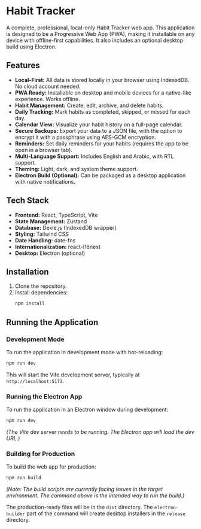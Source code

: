 # Habit Tracker

A complete, professional, local-only Habit Tracker web app. This application is designed to be a Progressive Web App (PWA), making it installable on any device with offline-first capabilities. It also includes an optional desktop build using Electron.

## Features

*   **Local-First:** All data is stored locally in your browser using IndexedDB. No cloud account needed.
*   **PWA Ready:** Installable on desktop and mobile devices for a native-like experience. Works offline.
*   **Habit Management:** Create, edit, archive, and delete habits.
*   **Daily Tracking:** Mark habits as completed, skipped, or missed for each day.
*   **Calendar View:** Visualize your habit history on a full-page calendar.
*   **Secure Backups:** Export your data to a JSON file, with the option to encrypt it with a passphrase using AES-GCM encryption.
*   **Reminders:** Set daily reminders for your habits (requires the app to be open in a browser tab).
*   **Multi-Language Support:** Includes English and Arabic, with RTL support.
*   **Theming:** Light, dark, and system theme support.
*   **Electron Build (Optional):** Can be packaged as a desktop application with native notifications.

## Tech Stack

*   **Frontend:** React, TypeScript, Vite
*   **State Management:** Zustand
*   **Database:** Dexie.js (IndexedDB wrapper)
*   **Styling:** Tailwind CSS
*   **Date Handling:** date-fns
*   **Internationalization:** react-i18next
*   **Desktop:** Electron (optional)

## Installation

1.  Clone the repository.
2.  Install dependencies:
    ```bash
    npm install
    ```

## Running the Application

### Development Mode

To run the application in development mode with hot-reloading:

```bash
npm run dev
```

This will start the Vite development server, typically at `http://localhost:5173`.

### Running the Electron App

To run the application in an Electron window during development:

```bash
npm run dev
```
*(The Vite dev server needs to be running. The Electron app will load the dev URL.)*

### Building for Production

To build the web app for production:

```bash
npm run build
```
*(Note: The build scripts are currently facing issues in the target environment. The command above is the intended way to run the build.)*

The production-ready files will be in the `dist` directory. The `electron-builder` part of the command will create desktop installers in the `release` directory.
